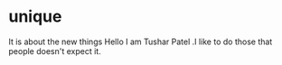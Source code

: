 # unique
It is about the new things
Hello  I am Tushar Patel .I like to do those that people doesn't expect it.
